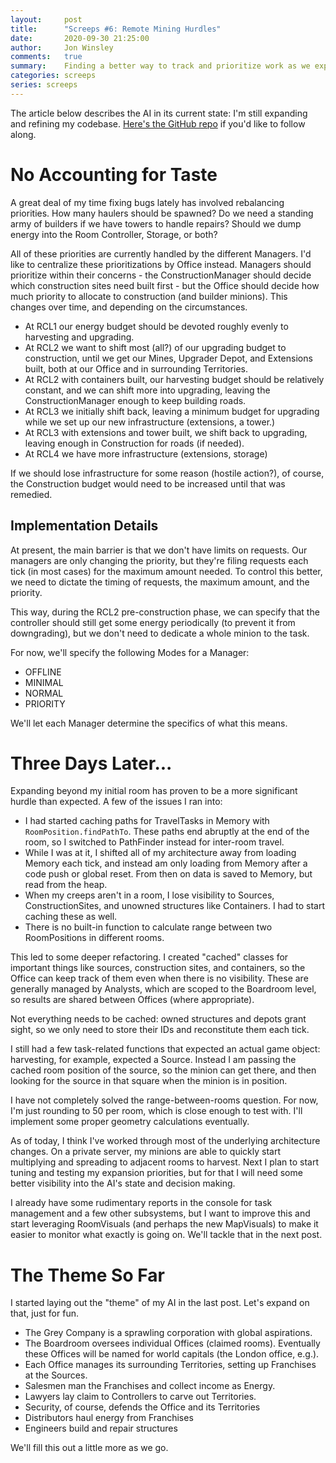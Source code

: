 ```yaml
---
layout:     post
title:      "Screeps #6: Remote Mining Hurdles"
date:       2020-09-30 21:25:00
author:     Jon Winsley
comments:   true
summary:    Finding a better way to track and prioritize work as we expand into other rooms
categories: screeps
series: screeps
---
```


The article below describes the AI in its current state: I'm still expanding and refining my codebase. [Here's the GitHub repo](https://github.com/glitchassassin/screeps) if you'd like to follow along.

# No Accounting for Taste

A great deal of my time fixing bugs lately has involved rebalancing priorities. How many haulers should be spawned? Do we need a standing army of builders if we have towers to handle repairs? Should we dump energy into the Room Controller, Storage, or both?

All of these priorities are currently handled by the different Managers. I'd like to centralize these prioritizations by Office instead. Managers should prioritize within their concerns - the ConstructionManager should decide which construction sites need built first - but the Office should decide how much priority to allocate to construction (and builder minions). This changes over time, and depending on the circumstances.

* At RCL1 our energy budget should be devoted roughly evenly to harvesting and upgrading.
* At RCL2 we want to shift most (all?) of our upgrading budget to construction, until we get our Mines, Upgrader Depot, and Extensions built, both at our Office and in surrounding Territories.
* At RCL2 with containers built, our harvesting budget should be relatively constant, and we can shift more into upgrading, leaving the ConstructionManager enough to keep building roads.
* At RCL3 we initially shift back, leaving a minimum budget for upgrading while we set up our new infrastructure (extensions, a tower.)
* At RCL3 with extensions and tower built, we shift back to upgrading, leaving enough in Construction for roads (if needed).
* At RCL4 we have more infrastructure (extensions, storage)

If we should lose infrastructure for some reason (hostile action?), of course, the Construction budget would need to be increased until that was remedied.

## Implementation Details

At present, the main barrier is that we don't have limits on requests. Our managers are only changing the priority, but they're filing requests each tick (in most cases) for the maximum amount needed. To control this better, we need to dictate the timing of requests, the maximum amount, and the priority.

This way, during the RCL2 pre-construction phase, we can specify that the controller should still get some energy periodically (to prevent it from downgrading), but we don't need to dedicate a whole minion to the task.

For now, we'll specify the following Modes for a Manager:

* OFFLINE
* MINIMAL
* NORMAL
* PRIORITY

We'll let each Manager determine the specifics of what this means.

# Three Days Later...

Expanding beyond my initial room has proven to be a more significant hurdle than expected. A few of the issues I ran into:

* I had started caching paths for TravelTasks in Memory with `RoomPosition.findPathTo`. These paths end abruptly at the end of the room, so I switched to PathFinder instead for inter-room travel.
* While I was at it, I shifted all of my architecture away from loading Memory each tick, and instead am only loading from Memory after a code push or global reset. From then on data is saved to Memory, but read from the heap.
* When my creeps aren't in a room, I lose visibility to Sources, ConstructionSites, and unowned structures like Containers. I had to start caching these as well.
* There is no built-in function to calculate range between two RoomPositions in different rooms.

This led to some deeper refactoring. I created "cached" classes for important things like sources, construction sites, and containers, so the Office can keep track of them even when there is no visibility. These are generally managed by Analysts, which are scoped to the Boardroom level, so results are shared between Offices (where appropriate).

Not everything needs to be cached: owned structures and depots grant sight, so we only need to store their IDs and reconstitute them each tick.

I still had a few task-related functions that expected an actual game object: harvesting, for example, expected a Source. Instead I am passing the cached room position of the source, so the minion can get there, and then looking for the source in that square when the minion is in position.

I have not completely solved the range-between-rooms question. For now, I'm just rounding to 50 per room, which is close enough to test with. I'll implement some proper geometry calculations eventually.

As of today, I think I've worked through most of the underlying architecture changes. On a private server, my minions are able to quickly start multiplying and spreading to adjacent rooms to harvest. Next I plan to start tuning and testing my expansion priorities, but for that I will need some better visibility into the AI's state and decision making.

I already have some rudimentary reports in the console for task management and a few other subsystems, but I want to improve this and start leveraging RoomVisuals (and perhaps the new MapVisuals) to make it easier to monitor what exactly is going on. We'll tackle that in the next post.

# The Theme So Far

I started laying out the "theme" of my AI in the last post. Let's expand on that, just for fun.

* The Grey Company is a sprawling corporation with global aspirations.
* The Boardroom oversees individual Offices (claimed rooms). Eventually these Offices will be named for world capitals (the London office, e.g.).
* Each Office manages its surrounding Territories, setting up Franchises at the Sources.
* Salesmen man the Franchises and collect income as Energy. 
* Lawyers lay claim to Controllers to carve out Territories.
* Security, of course, defends the Office and its Territories
* Distributors haul energy from Franchises
* Engineers build and repair structures

We'll fill this out a little more as we go.
